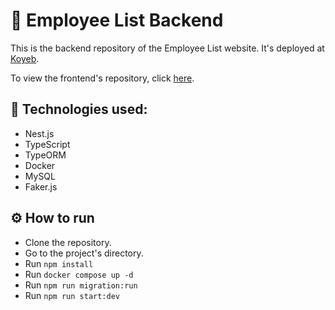 #  :busts_in_silhouette: Employee List Backend
This is the backend repository of the Employee List website. It's deployed at [Koyeb](https://milenaemployeelist.vercel.app/).

To view the frontend's repository, click [here](https://github.com/aronmilenait/employee-frontend).

## 🔨 Technologies used:
- Nest.js
- TypeScript
- TypeORM
- Docker
- MySQL
- Faker.js

## ⚙️ How to run
- Clone the repository.
- Go to the project's directory.
- Run `npm install`
- Run `docker compose up -d`
- Run `npm run migration:run`
- Run `npm run start:dev`
